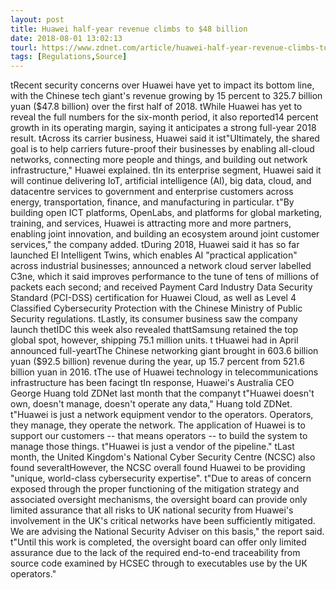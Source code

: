 ```yaml
---
layout: post
title: Huawei half-year revenue climbs to $48 billion
date: 2018-08-01 13:02:13
tourl: https://www.zdnet.com/article/huawei-half-year-revenue-climbs-to-48-billion/
tags: [Regulations,Source]
---
```

 tRecent security concerns over Huawei have yet to impact its bottom line, with the Chinese tech giant's revenue growing by 15 percent to 325.7 billion yuan ($47.8 billion) over the first half of 2018. tWhile Huawei has yet to reveal the full numbers for the six-month period, it also reported14 percent growth in its operating margin, saying it anticipates a strong full-year 2018 result. tAcross its carrier business, Huawei said it ist"Ultimately, the shared goal is to help carriers future-proof their businesses by enabling all-cloud networks, connecting more people and things, and building out network infrastructure," Huawei explained. tIn its enterprise segment, Huawei said it will continue delivering IoT, artificial intelligence (AI), big data, cloud, and datacentre services to government and enterprise customers across energy, transportation, finance, and manufacturing in particular. t"By building open ICT platforms, OpenLabs, and platforms for global marketing, training, and services, Huawei is attracting more and more partners, enabling joint innovation, and building an ecosystem around joint customer services," the company added. tDuring 2018, Huawei said it has so far launched EI Intelligent Twins, which enables AI "practical application" across industrial businesses; announced a network cloud server labelled C3ne, which it said improves performance to the tune of tens of millions of packets each second; and received Payment Card Industry Data Security Standard (PCI-DSS) certification for Huawei Cloud, as well as Level 4 Classified Cybersecurity Protection with the Chinese Ministry of Public Security regulations. tLastly, its consumer business saw the company launch thetIDC this week also revealed thattSamsung retained the top global spot, however, shipping 75.1 million units. t tHuawei had in April announced full-yeartThe Chinese networking giant brought in 603.6 billion yuan ($92.5 billion) revenue during the year, up 15.7 percent from 521.6 billion yuan in 2016. tThe use of Huawei technology in telecommunications infrastructure has been facingt tIn response, Huawei's Australia CEO George Huang told ZDNet last month that the companyt t"Huawei doesn't own, doesn't manage, doesn't operate any data," Huang told ZDNet. t"Huawei is just a network equipment vendor to the operators. Operators, they manage, they operate the network. The application of Huawei is to support our customers -- that means operators -- to build the system to manage those things. t"Huawei is just a vendor of the pipeline." tLast month, the United Kingdom's National Cyber Security Centre (NCSC) also found severaltHowever, the NCSC overall found Huawei to be providing "unique, world-class cybersecurity expertise". t"Due to areas of concern exposed through the proper functioning of the mitigation strategy and associated oversight mechanisms, the oversight board can provide only limited assurance that all risks to UK national security from Huawei's involvement in the UK's critical networks have been sufficiently mitigated. We are advising the National Security Adviser on this basis," the report said. t"Until this work is completed, the oversight board can offer only limited assurance due to the lack of the required end-to-end traceability from source code examined by HCSEC through to executables use by the UK operators."